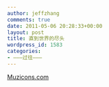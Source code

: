 ```yaml
---
author: jeffzhang
comments: true
date: 2011-05-06 20:28:33+00:00
layout: post
title: 直到世界的尽头
wordpress_id: 1583
categories:
- ———过往———
---
```



[Muzicons.com](http://Muzicons.com)
